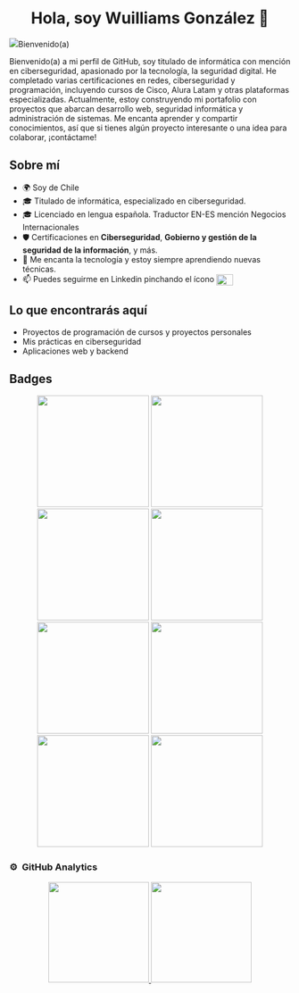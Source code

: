 <div align="center">
<h1 align="center">Hola, soy Wuilliams González</a> 👋</h1>
</div>
<img src="https://i.imgur.com/S9Lo64J.png"

## Bienvenido(a)

Bienvenido(a) a mi perfil de GitHub, soy titulado de informática con mención en ciberseguridad, apasionado por la tecnología, la seguridad digital. He completado varias certificaciones en redes, ciberseguridad y programación, incluyendo cursos de Cisco, Alura Latam y otras plataformas especializadas. Actualmente, estoy construyendo mi portafolio con proyectos que abarcan desarrollo web, seguridad informática y administración de sistemas. Me encanta aprender y compartir conocimientos, así que si tienes algún proyecto interesante o una idea para colaborar, ¡contáctame!

## Sobre mí

- 🌍 Soy de Chile
- 🎓 Titulado de informática, especializado en ciberseguridad.
- 🎓 Licenciado en lengua española. Traductor EN-ES mención Negocios Internacionales
- 🛡️ Certificaciones en **Ciberseguridad**, **Gobierno y gestión de la seguridad de la información**, y más.
- 🔧 Me encanta la tecnología y estoy siempre aprendiendo nuevas técnicas.
- 📫 Puedes seguirme en Linkedin pinchando el ícono <a href="https://www.linkedin.com/in/wuilliams-gonz%C3%A1lez-53050b160/" target="blank"><img align="center" src="https://raw.githubusercontent.com/rahuldkjain/github-profile-readme-generator/master/src/images/icons/Social/linked-in-alt.svg" height="20" width="30" /></a>
</p>

## Lo que encontrarás aquí

- Proyectos de programación de cursos y proyectos personales
- Mis prácticas en ciberseguridad
- Aplicaciones web y backend
                                                                                    
## Badges

<p align="center">
  <img src="https://i.imgur.com/6TMez7g.png" width="200">
  <img src="https://i.imgur.com/xoozRCw.png" width="200">
  <img src="https://i.imgur.com/fWoq5oi.png"  width="200">
  <img src="https://i.imgur.com/Q7ITCpt.png" width="200">
  <img src="https://i.imgur.com/k77yJqB.png" width="200">
  <img src="https://i.imgur.com/nQwOrwQ.png" width="200">
  <img src="https://i.imgur.com/E6RedxC.png" width="200">
  <img src="https://i.imgur.com/3Dh4nKK.png" width="200">
</p>

### ⚙️ &nbsp;GitHub Analytics

<p align="center">
<a href="https://github.com/WuilliamsGonzalez">
  <img height="180em" src="https://github-readme-stats-eight-theta.vercel.app/api?username=WuilliamsGonzalez&show_icons=true&theme=algolia&include_all_commits=true&count_private=true"/>
  <img height="180em" src="https://github-readme-stats-eight-theta.vercel.app/api/top-langs/?username=WuilliamsGonzalez&layout=compact&langs_count=8&theme=algolia"/>
</a>
</p>
